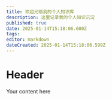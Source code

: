 ```yaml
---
title: 欢迎光临我的个人知识库
description: 这里记录我的个人知识沉淀
published: true
date: 2025-01-14T15:18:06.600Z
tags: 
editor: markdown
dateCreated: 2025-01-14T15:18:06.599Z
---
```


# Header
Your content here